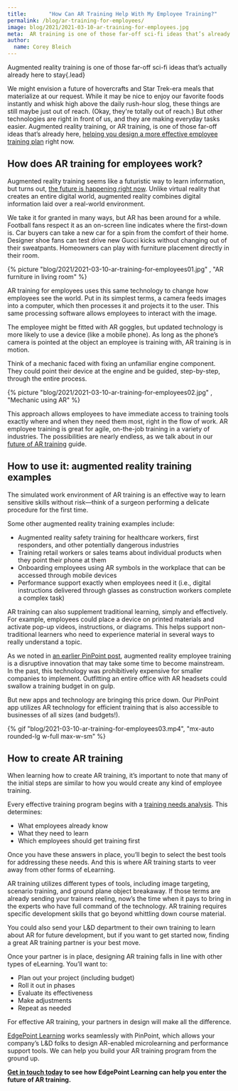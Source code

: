 ```yaml
---
title:       "How Can AR Training Help With My Employee Training?"
permalink: /blog/ar-training-for-employees/
image: blog/2021/2021-03-10-ar-training-for-employees.jpg
meta:  AR training is one of those far-off sci-fi ideas that’s already here, allowing you to design a more effective employee training plan right now. Here’s how.
author: 
  name: Corey Bleich
---
```


Augmented reality training is one of those far-off sci-fi ideas that’s actually already here to stay{.lead}

We might envision a future of hovercrafts and Star Trek-era meals that materialize at our request. While it may be nice to enjoy our favorite foods instantly and whisk high above the daily rush-hour slog, these things are still maybe just out of reach. (Okay, they're totally out of reach.) But other technologies are right in front of us, and they are making everyday tasks easier. Augmented reality training, or AR training, is one of those far-off ideas that’s already here, [helping you design a more effective employee training plan](/blog/employee-training-plan/) right now.

## How does AR training for employees work?

Augmented reality training seems like a futuristic way to learn information, but turns out, [the future is happening right now](/blog/elearning-trends-2021/). Unlike virtual reality that creates an entire digital world, augmented reality combines digital information laid over a real-world environment.

We take it for granted in many ways, but AR has been around for a while. Football fans respect it as an on-screen line indicates where the first-down is. Car buyers can take a new car for a spin from the comfort of their home. Designer shoe fans can test drive new Gucci kicks without changing out of their sweatpants. Homeowners can play with furniture placement directly in their room.


{% picture "blog/2021/2021-03-10-ar-training-for-employees01.jpg" , "AR furniture in living room" %}


AR training for employees uses this same technology to change how employees see the world. Put in its simplest terms, a camera feeds images into a computer, which then processes it and projects it to the user. This same processing software allows employees to interact with the image.

The employee might be fitted with AR goggles, but updated technology is more likely to use a device (like a mobile phone). As long as the phone’s camera is pointed at the object an employee is training with, AR training is in motion.

Think of a mechanic faced with fixing an unfamiliar engine component. They could point their device at the engine and be guided, step-by-step, through the entire process.


{% picture "blog/2021/2021-03-10-ar-training-for-employees02.jpg" , "Mechanic using AR" %}


This approach allows employees to have immediate access to training tools exactly where and when they need them most, right in the flow of work. AR employee training is great for agile, on-the-job training in a variety of industries. The possibilities are nearly endless, as we talk about in our [future of AR training](/blog/future-of-augmented-reality/) guide.

## How to use it: augmented reality training examples

The simulated work environment of AR training is an effective way to learn sensitive skills without risk—think of a surgeon performing a delicate procedure for the first time.

Some other augmented reality training examples include:

* Augmented reality safety training for healthcare workers, first responders, and other potentially dangerous industries
* Training retail workers or sales teams about individual products when they point their phone at them
* Onboarding employees using AR symbols in the workplace that can be accessed through mobile devices
* Performance support exactly when employees need it (i.e., digital instructions delivered through glasses as construction workers complete a complex task)

AR training can also supplement traditional learning, simply and effectively. For example, employees could place a device on printed materials and activate pop-up videos, instructions, or diagrams. This helps support non-traditional learners who need to experience material in several ways to really understand a topic.

As we noted in [an earlier PinPoint post](https://www.pinpointworkforce.com/post/augmented-reality-and-corporate-learning), augmented reality employee training is a disruptive innovation that may take some time to become mainstream. In the past, this technology was prohibitively expensive for smaller companies to implement. Outfitting an entire office with AR headsets could swallow a training budget in on gulp.

But new apps and technology are bringing this price down. Our PinPoint app utilizes AR technology for efficient training that is also accessible to businesses of all sizes (and budgets!).


{% gif "blog/2021-03-10-ar-training-for-employees03.mp4", "mx-auto rounded-lg w-full max-w-sm" %}

## How to create AR training

When learning how to create AR training, it’s important to note that many of the initial steps are similar to how you would create any kind of employee training.

Every effective training program begins with a [training needs analysis](/blog/how-to-identify-training-needs-of-employees/). This determines:

* What employees already know
* What they need to learn
* Which employees should get training first

Once you have these answers in place, you’ll begin to select the best tools for addressing these needs. And this is where AR training starts to veer away from other forms of eLearning.

AR training utilizes different types of tools, including image targeting, scenario training, and ground plane object breakaway. If those terms are already sending your trainers reeling, now’s the time when it pays to bring in the experts who have full command of the technology. AR training requires specific development skills that go beyond whittling down course material.

You could also send your L&D department to their own training to learn about AR for future development, but if you want to get started now, finding a great AR training partner is your best move.

Once your partner is in place, designing AR training falls in line with other types of eLearning. You’ll want to:

* Plan out your project (including budget)
* Roll it out in phases
* Evaluate its effectiveness
* Make adjustments
* Repeat as needed

For effective AR training, your partners in design will make all the difference.

[EdgePoint Learning](/augmented-reality/) works seamlessly with PinPoint, which allows your company’s L&D folks to design AR-enabled microlearning and performance support tools. We can help you build your AR training program from the ground up.

**[Get in touch today](/contact/) to see how EdgePoint Learning can help you enter the future of AR training.**
